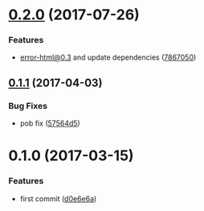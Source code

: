 <a name="0.2.0"></a>
# [0.2.0](https://github.com/christophehurpeau/react-error-html/compare/v0.1.1...v0.2.0) (2017-07-26)


### Features

* error-html@0.3 and update dependencies ([7867050](https://github.com/christophehurpeau/react-error-html/commit/7867050))


<a name="0.1.1"></a>
## [0.1.1](https://github.com/christophehurpeau/react-error-html/compare/v0.1.0...v0.1.1) (2017-04-03)


### Bug Fixes

* pob fix ([57564d5](https://github.com/christophehurpeau/react-error-html/commit/57564d5))


<a name="0.1.0"></a>
# 0.1.0 (2017-03-15)


### Features

* first commit ([d0e6e6a](https://github.com/christophehurpeau/react-error-html/commit/d0e6e6a))
